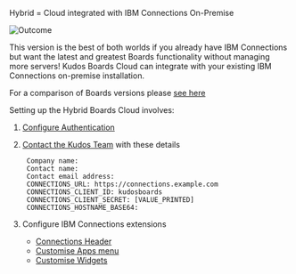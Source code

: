 Hybrid = Cloud integrated with IBM Connections On-Premise

![Outcome](/assets/connections/header.png)

This version is the best of both worlds if you already have IBM  Connections but want the latest and greatest Boards functionality without managing more servers!  Kudos Boards Cloud can integrate with your existing IBM Connections on-premise installation.

For a comparison of Boards versions please [see here](/boards/versions/)

Setting up the Hybrid Boards Cloud involves:

1. [Configure Authentication](/boards/connections/auth-hybrid/)

1. [Contact the Kudos Team](mailto:support@kudosboards.com?subject=Boards%20Hybrid%20Setup) with these details

        Company name:
        Contact name:
        Contact email address:
        CONNECTIONS_URL: https://connections.example.com
        CONNECTIONS_CLIENT_ID: kudosboards
        CONNECTIONS_CLIENT_SECRET: [VALUE_PRINTED]
        CONNECTIONS_HOSTNAME_BASE64:

1. Configure IBM Connections extensions

    - [Connections Header](/boards/connections/header-hybrid/)
    - [Customise Apps menu](/boards/connections/apps-menu-hybrid/)
    - [Customise Widgets](/boards/connections/widgets-hybrid/)
